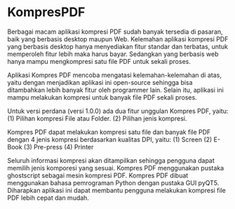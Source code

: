 # KompresPDF
Berbagai macam aplikasi kompresi PDF sudah banyak tersedia di pasaran, baik yang berbasis desktop maupun Web. Kelemahan aplikasi kompresi PDF yang berbasis desktop hanya menyediakan fitur standar dan terbatas, untuk memperoleh fitur lebih maka harus bayar. Sedangkan yang berbasis web hanya mampu mengkompresi satu file PDF untuk sekali proses.

Aplikasi Kompres PDF mencoba mengatasi kelemahan-kelemahan di atas, yaitu dengan menjadikan aplikasi ini open-source sehingga bisa ditambahkan lebih banyak fitur oleh programmer lain. Selain itu, aplikasi ini mampu melakukan kompresi untuk banyak file PDF sekali proses.

Untuk versi perdana (versi 1.0.0) ada dua fitur unggulan Kompres PDF, yaitu:
(1) Pilihan kompresi File atau Folder.
(2) Pilihan jenis kompresi.

Kompres PDF dapat melakukan kompresi satu file dan banyak file PDF dengan 4 jenis kompresi berdasarkan kualitas DPI, yaitu:
(1) Screen
(2) E-Book
(3) Pre-press
(4) Printer

Seluruh informasi kompresi akan ditampilkan sehingga pengguna dapat memilih jenis komporesi yang sesuai. Kompres PDF menggunakan pustaka ghostscript sebagai mesin kompresi PDF. Kompres PDF dibuat menggunakan bahasa pemrograman Python dengan pustaka GUI pyQT5. Diharapkan aplikasi ini dapat membantu pengguna melakukan kompresi file PDF lebih cepat dan mudah.
